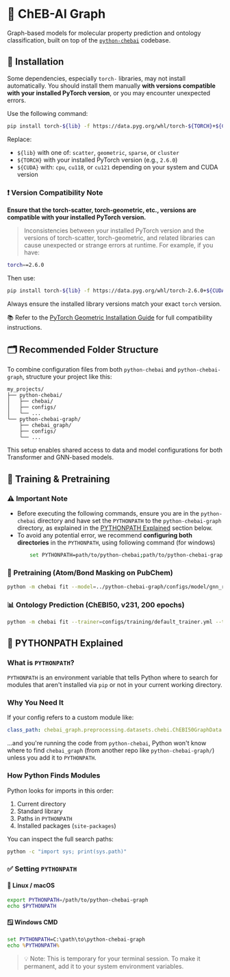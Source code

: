 
# 🧪 ChEB-AI Graph

Graph-based models for molecular property prediction and ontology classification, built on top of the [`python-chebai`](https://github.com/ChEB-AI/python-chebai) codebase.



## 🔧 Installation

Some dependencies, especially `torch-` libraries, may not install automatically. You should install them manually **with versions compatible with your installed PyTorch version**, or you may encounter unexpected errors.

Use the following command:

```bash
pip install torch-${lib} -f https://data.pyg.org/whl/torch-${TORCH}+${CUDA}.html
```

Replace:

- `${lib}` with one of: `scatter`, `geometric`, `sparse`, or `cluster`
- `${TORCH}` with your installed PyTorch version (e.g., `2.6.0`)
- `${CUDA}` with: `cpu`, `cu118`, or `cu121` depending on your system and CUDA version

### ❗ Version Compatibility Note

**Ensure that the torch-scatter, torch-geometric, etc., versions are compatible with your installed PyTorch version.**  
>Inconsistencies between your installed PyTorch version and the versions of torch-scatter, torch-geometric, and related libraries can cause unexpected or strange errors at runtime.
For example, if you have:

```bash
torch==2.6.0
```

Then use:

```bash
pip install torch-${lib} -f https://data.pyg.org/whl/torch-2.6.0+${CUDA}.html
```

Always ensure the installed library versions match your exact `torch` version.

📚 Refer to the [PyTorch Geometric Installation Guide](https://pytorch-geometric.readthedocs.io/en/latest/install/installation.html) for full compatibility instructions.



## 🗂 Recommended Folder Structure

To combine configuration files from both `python-chebai` and `python-chebai-graph`, structure your project like this:

```
my_projects/
├── python-chebai/
│   ├── chebai/
│   ├── configs/
│   └── ...
└── python-chebai-graph/
    ├── chebai_graph/
    ├── configs/
    └── ...
```

This setup enables shared access to data and model configurations for both Transformer and GNN-based models.



## 🚀 Training & Pretraining

### ⚠️ Important Note

- Before executing the following commands, ensure you are in the `python-chebai` directory and have set the `PYTHONPATH` to the `python-chebai-graph` directory, as explained in the [PYTHONPATH Explained](#-pythonpath-explained) section below.
- To avoid any potential error, we recommend **configuring both directories** in the `PYTHONPATH`, using following command (for windows)
  ```bash
      set PYTHONPATH=path/to/python-chebai;path/to/python-chebai-graph
  ```

  

### 🧠 Pretraining (Atom/Bond Masking on PubChem)

```bash
python -m chebai fit --model=../python-chebai-graph/configs/model/gnn_resgated_pretrain.yml --data=../python-chebai-graph/configs/data/pubchem_graph.yml --trainer=configs/training/pretraining_trainer.yml
```


### 📊 Ontology Prediction (ChEBI50, v231, 200 epochs)

```bash
python -m chebai fit --trainer=configs/training/default_trainer.yml --trainer.callbacks=configs/training/default_callbacks.yml --model=../python-chebai-graph/configs/model/gnn_res_gated.yml --model.train_metrics=configs/metrics/micro-macro-f1.yml --model.val_metrics=configs/metrics/micro-macro-f1.yml --model.test_metrics=configs/metrics/micro-macro-f1.yml --data=../python-chebai-graph/configs/data/chebi50_graph_properties.yml --model.criterion=configs/loss/bce.yml --data.init_args.batch_size=40 --data.init_args.num_workers=12 --data.init_args.chebi_version=231 --trainer.logger.init_args.name=chebi50_bce_unweighted_resgatedgraph --trainer.min_epochs=200 --trainer.max_epochs=200 --model.pass_loss_kwargs=false
```



## 🧭 PYTHONPATH Explained

### What is `PYTHONPATH`?

`PYTHONPATH` is an environment variable that tells Python where to search for modules that aren't installed via `pip` or not in your current working directory.

### Why You Need It

If your config refers to a custom module like:

```yaml
class_path: chebai_graph.preprocessing.datasets.chebi.ChEBI50GraphData
```

...and you're running the code from `python-chebai`, Python won't know where to find `chebai_graph` (from another repo like `python-chebai-graph/`) unless you add it to `PYTHONPATH`.


### How Python Finds Modules

Python looks for imports in this order:

1. Current directory
2. Standard library
3. Paths in `PYTHONPATH`
4. Installed packages (`site-packages`)

You can inspect the full search paths:

```bash
python -c "import sys; print(sys.path)"
```



### ✅ Setting `PYTHONPATH`

#### 🐧 Linux / macOS

```bash
export PYTHONPATH=/path/to/python-chebai-graph
echo $PYTHONPATH
```

#### 🪟 Windows CMD

```cmd
set PYTHONPATH=C:\path\to\python-chebai-graph
echo %PYTHONPATH%
```

> 💡 Note: This is temporary for your terminal session. To make it permanent, add it to your system environment variables.
